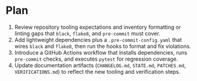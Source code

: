 # Plan

1. Review repository tooling expectations and inventory formatting or linting gaps that `black`, `flake8`, and `pre-commit` must cover.
2. Add lightweight dependencies plus a `.pre-commit-config.yaml` that wires `black` and `flake8`, then run the hooks to format and fix violations.
3. Introduce a GitHub Actions workflow that installs dependencies, runs `pre-commit` checks, and executes `pytest` for regression coverage.
4. Update documentation artifacts (`CHANGELOG.md`, `STATE.md`, `PATCHES.md`, `VERIFICATIONS.md`) to reflect the new tooling and verification steps.
